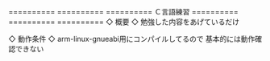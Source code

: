 ========== ========== ==========
  Ｃ言語練習
========== ========== ==========
◇ 概要 ◇
勉強した内容をあげているだけ

◇ 動作条件 ◇
arm-linux-gnueabi用にコンパイルしてるので
基本的には動作確認できない
